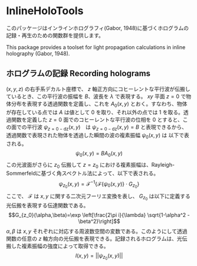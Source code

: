 # InlineHoloTools
このパッケージはインラインホログラフィ(Gabor, 1948)に基づくホログラムの記録・再生のための関数群を提供します。

This package provides a toolset for light propagation calculations in inline holography (Gabor, 1948). 

## ホログラムの記録 Recording holograms
$(x,y,z)$ の右手系デカルト座標で、 $z$ 軸正方向にコヒーレントな平行波が伝搬しているとき、この平行波の振幅を $B$、波長を $\lambda$ で表現する。 $xy$ 平面 $z=0$ で物体分布を表現する透過関数を定義し、これを $A_{0}(x,y)$ とおく。すなわち、物体が存在している点では $A$ は値として $0$ を取り、それ以外の点では $1$ を取る。透過関数を定義した $z=0$
面でのコヒーレントな平行波の位相を $0$ とすると、この面での平行波 $\psi_{z=0-\mathrm{dz}}(x,y)$　は $\psi_{z=0-\mathrm{dz}}(x,y) = B$ と表現できるから、透過関数で表現された物体を透過した瞬間の波の複素振幅 $\psi_{0}(x,y)$ は 以下で表される。
$$\psi_{0}(x,y)=BA_{0}(x,y)$$
この光波面がさらに $z_0$ 伝搬して $z=z_0$ における複素振幅は、Rayleigh-Sommerfeldに基づく角スペクトル法によって、以下で表される。
$$\psi_{z_0}(x,y)=\mathcal{F}^{-1}\lbrace \mathcal{F}\{\psi_0(x,y)\} \cdot G_{z_0} \rbrace $$
ここで、 $\mathcal{F}$ は $x,y$ に関する二次元フーリエ変換を表し、 $G_{z_0}$ は以下に定義する光伝搬を表現する伝達関数である。
$$G_{z_0}(\alpha,\beta)=\exp \left[\frac{2\pi i}{\lambda} \sqrt{1-\alpha^2 - \beta^2}\right]$$
$\alpha, \beta$ は $x,y$ それぞれに対応する周波数空間の変数である。このようにして透過関数の任意の $z$ 軸方向の光伝搬を表現できる。記録されるホログラムは、光伝搬した複素振幅の強度によって取得できる。
$$I(x,y) = ||\psi_{z_0}(x,y)||$$